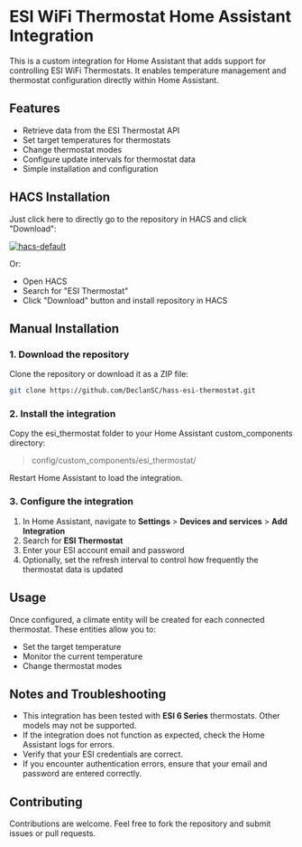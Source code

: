 # ESI WiFi Thermostat Home Assistant Integration

This is a custom integration for Home Assistant that adds support for controlling ESI WiFi Thermostats. It enables temperature management and thermostat configuration directly within Home Assistant.

## Features

- Retrieve data from the ESI Thermostat API
- Set target temperatures for thermostats
- Change thermostat modes
- Configure update intervals for thermostat data
- Simple installation and configuration

## HACS Installation

Just click here to directly go to the repository in HACS and click "Download":

[![hacs-default](https://img.shields.io/badge/HACS-Default-blue.svg?style=for-the-badge)](https://my.home-assistant.io/redirect/hacs_repository/?owner=DeclanSC&repository=hass-esi-thermostat&category=integrations)

Or:

- Open HACS
- Search for "ESI Thermostat"
- Click "Download" button and install repository in HACS

## Manual Installation

### 1. Download the repository

Clone the repository or download it as a ZIP file:

```bash
git clone https://github.com/DeclanSC/hass-esi-thermostat.git
```

### 2. Install the integration

Copy the esi_thermostat folder to your Home Assistant custom_components directory:

> config/custom_components/esi_thermostat/

Restart Home Assistant to load the integration.

### 3. Configure the integration

1. In Home Assistant, navigate to **Settings** > **Devices and services** > **Add Integration**
2. Search for **ESI Thermostat**
3. Enter your ESI account email and password
4. Optionally, set the refresh interval to control how frequently the thermostat data is updated

## Usage

Once configured, a climate entity will be created for each connected thermostat. These entities allow you to:

- Set the target temperature
- Monitor the current temperature
- Change thermostat modes


## Notes and Troubleshooting

- This integration has been tested with **ESI 6 Series** thermostats. Other models may not be supported.
- If the integration does not function as expected, check the Home Assistant logs for errors.
- Verify that your ESI credentials are correct.
- If you encounter authentication errors, ensure that your email and password are entered correctly.

## Contributing

Contributions are welcome. Feel free to fork the repository and submit issues or pull requests.
